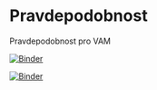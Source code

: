 # Pravdepodobnost
Pravdepodobnost pro VAM

[![Binder](https://mybinder.org/badge_logo.svg)](https://mybinder.org/v2/gh/ea542/Pravdepodobnost/main?labpath=rozdeleni.ipynb)

[![Binder](https://mybinder.org/badge_logo.svg)](https://mybinder.org/v2/gh/ea542/Pravdepodobnost/main?labpath=CLV_exp_interactive.ipynb)

